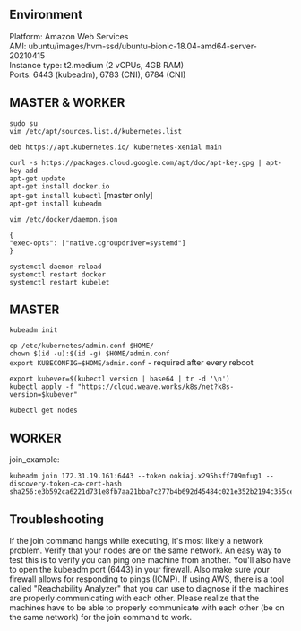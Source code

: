 ## Environment
Platform: Amazon Web Services  
AMI: ubuntu/images/hvm-ssd/ubuntu-bionic-18.04-amd64-server-20210415  
Instance type: t2.medium (2 vCPUs, 4GB RAM)  
Ports: 6443 (kubeadm), 6783 (CNI), 6784 (CNI)

## MASTER & WORKER
`sudo su`  
`vim /etc/apt/sources.list.d/kubernetes.list`

    deb https://apt.kubernetes.io/ kubernetes-xenial main

`curl -s https://packages.cloud.google.com/apt/doc/apt-key.gpg | apt-key add -`  
`apt-get update`  
`apt-get install docker.io`   
`apt-get install kubectl` [master only]  
`apt-get install kubeadm`  

`vim /etc/docker/daemon.json`

    { 
    "exec-opts": ["native.cgroupdriver=systemd"]
    }

`systemctl daemon-reload`  
`systemctl restart docker`  
`systemctl restart kubelet`


## MASTER  
`kubeadm init`  

`cp /etc/kubernetes/admin.conf $HOME/`  
`chown $(id -u):$(id -g) $HOME/admin.conf`  
`export KUBECONFIG=$HOME/admin.conf` - required after every reboot

`export kubever=$(kubectl version | base64 | tr -d '\n')`  
`kubectl apply -f "https://cloud.weave.works/k8s/net?k8s-version=$kubever"`

`kubectl get nodes`  


## WORKER
join_example:

    kubeadm join 172.31.19.161:6443 --token ookiaj.x295hsff709mfug1 --discovery-token-ca-cert-hash sha256:e3b592ca6221d731e8fb7aa21bba7c277b4b692d45484c021e352b2194c355ce


## Troubleshooting
If the join command hangs while executing, it's most likely a network problem. Verify that your nodes are on the same network. An easy way to test this is to verify you can ping one machine from another. You'll also have to open the kubeadm port (6443) in your firewall. Also make sure your firewall allows for responding to pings (ICMP). If using AWS, there is a tool called "Reachability Analyzer" that you can use to diagnose if the machines are properly communicating with each other. Please realize that the machines have to be able to properly communicate with each other (be on the same network) for the join command to work.
